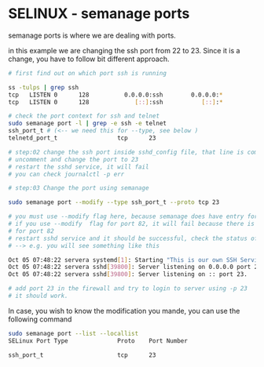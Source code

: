# SELINUX - semanage ports

semanage ports is where we are dealing with ports.

in this example we are changing the ssh port from 22 to 23. Since it is a change, you have to follow bit different approach.

```bash
# first find out on which port ssh is running

ss -tulps | grep ssh
tcp   LISTEN 0      128          0.0.0.0:ssh        0.0.0.0:*
tcp   LISTEN 0      128             [::]:ssh           [::]:*

# check the port context for ssh and telnet
sudo semanage port -l | grep -e ssh -e telnet
ssh_port_t # (<-- we need this for --type, see below )                     tcp      22
telnetd_port_t                 tcp      23

# step:02 change the ssh port inside sshd_config file, that line is comment, 
# uncomment and change the port to 23
# restart the sshd service, it will fail
# you can check journalctl -p err

# step:03 Change the port using semanage

sudo semanage port --modify --type ssh_port_t --proto tcp 23

# you must use --modify flag here, because semanage does have entry for port 23.
# if you use --modify  flag for port 82, it will fail because there is nothing defined
# for port 82
# restart sshd service and it should be successful, check the status of the service 
# --> e.g. you will see something like this

Oct 05 07:48:22 servera systemd[1]: Starting "This is our own SSH Service description"...
Oct 05 07:48:22 servera sshd[39800]: Server listening on 0.0.0.0 port 23.
Oct 05 07:48:22 servera sshd[39800]: Server listening on :: port 23.

# add port 23 in the firewall and try to login to server using -p 23 
# it should work.
```

In case, you wish to know the modification you mande, you can use the following command

```bash
sudo semanage port --list --locallist
SELinux Port Type              Proto    Port Number

ssh_port_t                     tcp      23
```

